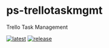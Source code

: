 # ps-trellotaskmgmt
Trello Task Management

[![latest](https://github.com/noveris-inf/ps-trellotaskmgmt/workflows/latest/badge.svg)](https://github.com/noveris-inf/ps-trellotaskmgmt/actions?query=workflow%3Alatest) [![release](https://github.com/noveris-inf/ps-trellotaskmgmt/workflows/release/badge.svg)](https://github.com/noveris-inf/ps-trellotaskmgmt/actions?query=workflow%3Arelease)
